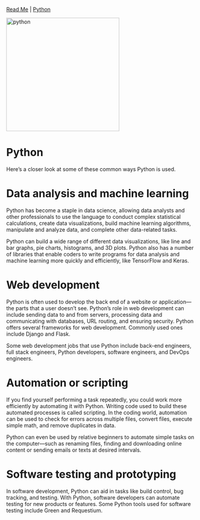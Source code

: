[Read Me](Readme.md)  |  [Python](python.md)

<img src="https://github.com/Shadow-of-Eclipse/github_publishing/assets/74702937/90c0eacf-3c2d-4f23-991d-4bf091b699ae" alt="python" style="width: 300px">

# Python

Here’s a closer look at some of these common ways Python is used.

# Data analysis and machine learning
Python has become a staple in data science, allowing data analysts and other professionals to use the language to conduct complex statistical calculations, create data visualizations, build machine learning algorithms, manipulate and analyze data, and complete other data-related tasks.

Python can build a wide range of different data visualizations, like line and bar graphs, pie charts, histograms, and 3D plots. Python also has a number of libraries that enable coders to write programs for data analysis and machine learning more quickly and efficiently, like TensorFlow and Keras.

# Web development
Python is often used to develop the back end of a website or application—the parts that a user doesn’t see. Python’s role in web development can include sending data to and from servers, processing data and communicating with databases, URL routing, and ensuring security. Python offers several frameworks for web development. Commonly used ones include Django and Flask.

Some web development jobs that use Python include back-end engineers, full stack engineers, Python developers, software engineers, and DevOps engineers.

# Automation or scripting
If you find yourself performing a task repeatedly, you could work more efficiently by automating it with Python. Writing code used to build these automated processes is called scripting. In the coding world, automation can be used to check for errors across multiple files, convert files, execute simple math, and remove duplicates in data.

Python can even be used by relative beginners to automate simple tasks on the computer—such as renaming files, finding and downloading online content or sending emails or texts at desired intervals.

# Software testing and prototyping
In software development, Python can aid in tasks like build control, bug tracking, and testing. With Python, software developers can automate testing for new products or features. Some Python tools used for software testing include Green and Requestium.
